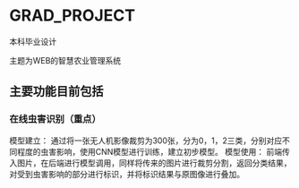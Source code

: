 # GRAD_PROJECT
本科毕业设计

主题为WEB的智慧农业管理系统

## 主要功能目前包括
### 在线虫害识别（重点）
  模型建立：
    通过将一张无人机影像裁剪为300张，分为0，1，2三类，分别对应不同程度的虫害影响，使用CNN模型进行训练，建立初步模型。
  模型使用：
    前端传入图片，在后端进行模型调用，同样将传来的图片进行裁剪分割，返回分类结果，对受到虫害影响的部分进行标识，并将标识结果与原图像进行叠加。
